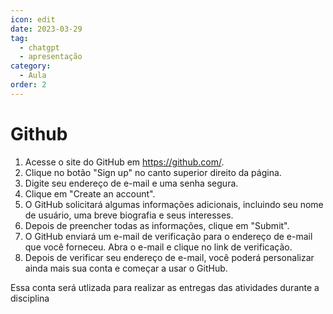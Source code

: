 ```yaml
---
icon: edit
date: 2023-03-29
tag:
  - chatgpt
  - apresentação
category:
  - Aula
order: 2
---
```


# Github

1. Acesse o site do GitHub em https://github.com/.
1. Clique no botão "Sign up" no canto superior direito da página.
1. Digite seu endereço de e-mail e uma senha segura.
1. Clique em "Create an account".
1. O GitHub solicitará algumas informações adicionais, incluindo seu nome de usuário, uma breve biografia e seus interesses.
1. Depois de preencher todas as informações, clique em "Submit".
1. O GitHub enviará um e-mail de verificação para o endereço de e-mail que você forneceu. Abra o e-mail e clique no link de verificação.
1. Depois de verificar seu endereço de e-mail, você poderá personalizar ainda mais sua conta e começar a usar o GitHub.


Essa conta será utlizada para realizar as entregas das atividades durante a disciplina
